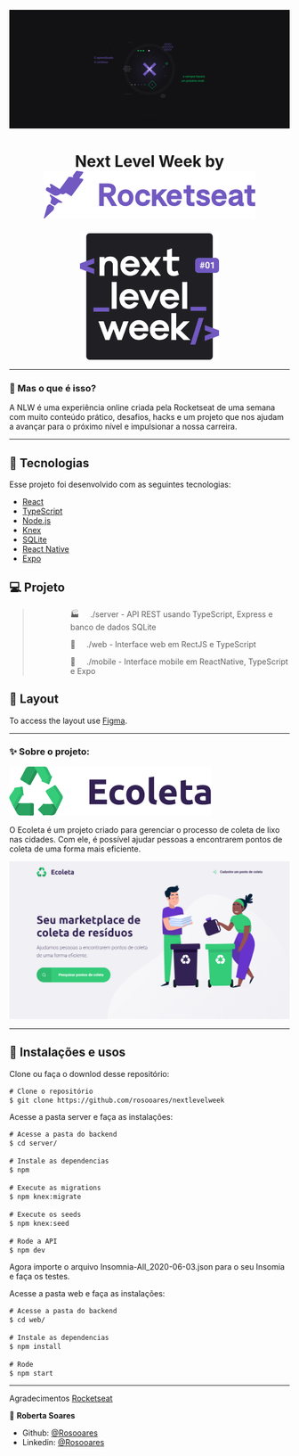 ![](assets/nlw.jpg)

<h1 align="center">
    Next Level Week by <img src="assets/rocketseat.svg">
    </h1>
  
  <p align="center">
  <img width="250" src="assets/logo-nlw.svg">
</p>

_________

### 🤔 Mas o que é isso? 
A NLW é uma experiência online criada pela Rocketseat de uma semana com muito conteúdo prático, desafios, hacks e um projeto que nos ajudam a avançar para o próximo nível e impulsionar a nossa carreira.

_________

## 🚀 Tecnologias

Esse projeto foi desenvolvido com as seguintes tecnologias:

- [React](https://reactjs.org)
- [TypeScript](https://www.typescriptlang.org/)
- [Node.js](https://nodejs.org/en/)
- [Knex](http://knexjs.org/)
- [SQLite](https://www.sqlite.org/index.html)
- [React Native](https://facebook.github.io/react-native/)
- [Expo](https://expo.io/)

## 💻 Projeto

   ><p style="margin-left:5em">🏭  &nbsp;&nbsp;&nbsp;&nbsp;./server - API REST usando TypeScript, Express e banco de dados SQLite </p>
   ><p style="margin-left:5em">🔮  &nbsp;&nbsp;&nbsp;&nbsp;./web - Interface web em RectJS e TypeScript </p>
   ><p style="margin-left:5em">📱 &nbsp;&nbsp;&nbsp;&nbsp;./mobile - Interface mobile em ReactNative, TypeScript e Expo </p>

## 🔖 Layout
To access the layout use [Figma](https://www.figma.com/file/1SxgOMojOB2zYT0Mdk28lB/?viewer=1&node-id=).
_________

### ✨ Sobre o projeto:
<img src="assets/logo.svg">

O Ecoleta é um projeto criado para gerenciar o processo de coleta de lixo nas cidades. Com ele, é possível ajudar pessoas a encontrarem pontos de coleta de uma forma mais eficiente.

<p align="center">
<img width="600" src="assets/1.png">
</p>

_________

## 🙅 Instalações e usos

Clone ou faça o downlod desse repositório:

```
# Clone o repositório
$ git clone https://github.com/rosooares/nextlevelweek
```

Acesse a pasta server e faça as instalações:

```
# Acesse a pasta do backend
$ cd server/

# Instale as dependencias
$ npm

# Execute as migrations
$ npm knex:migrate

# Execute os seeds
$ npm knex:seed

# Rode a API
$ npm dev
```
Agora importe o arquivo Insomnia-All_2020-06-03.json para o seu Insomia e faça os testes.

Acesse a pasta web e faça as instalações:

```
# Acesse a pasta do backend
$ cd web/

# Instale as dependencias
$ npm install

# Rode 
$ npm start
```
_________

Agradecimentos [Rocketseat](https://rocketseat.com.br/)

👤 **Roberta Soares**
* Github: [@Rosooares](https://github.com/rosooares)
* Linkedin: [@Rosooares](https://www.linkedin.com/in/robertassoares/)
